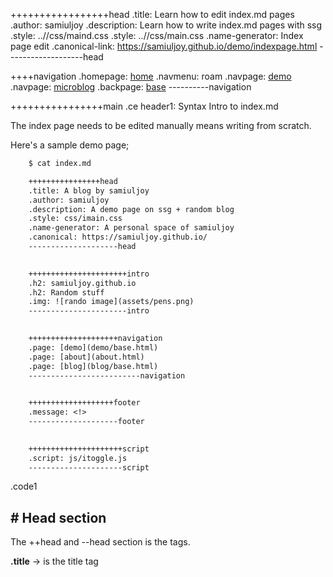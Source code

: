 +++++++++++++++++head
.title: Learn how to edit index.md pages
.author: samiuljoy
.description: Learn how to write index.md pages with ssg
.style: ..//css/maind.css
.style: ..//css/main.css
.name-generator: Index page edit
.canonical-link: https://samiuljoy.github.io/demo/indexpage.html
-------------------head

++++navigation
.homepage: [home](..//index.html)
.navmenu: roam
.navpage: [demo](..//demo/base.html)
.navpage: [microblog](..//microblog/base.html)
.backpage: [base](base.html)
----------navigation

++++++++++++++++main
.ce header1: Syntax Intro to index.md

The index page needs to be edited manually means writing from scratch.

Here's a sample demo page;

```1
	$ cat index.md

	++++++++++++++++head
	.title: A blog by samiuljoy
	.author: samiuljoy
	.description: A demo page on ssg + random blog
	.style: css/imain.css
	.name-generator: A personal space of samiuljoy
	.canonical: https://samiuljoy.github.io/
	--------------------head

	
	++++++++++++++++++++++intro
	.h2: samiuljoy.github.io
	.h2: Random stuff
	.img: ![rando image](assets/pens.png)
	----------------------intro

	
	++++++++++++++++++++navigation
	.page: [demo](demo/base.html)
	.page: [about](about.html)
	.page: [blog](blog/base.html)
	-------------------------navigation

	
	+++++++++++++++++++footer
	.message: <!>
	--------------------footer

	
	+++++++++++++++++++++script
	.script: js/itoggle.js
	---------------------script


```
.code1


## # Head section

The ++head and --head section is the <head></head> tags.


__.title__ -> is the title tag <title>

__.author__ -> Your name

__.description__ -> something to describe about the page

__.style__ -> the index css. You can change it if you like.

__.name-generator__ -> whatever you want to best describe the index page

__.canonical__ -> the link to your site, in my case I would type in https://samiuljoy.github.io

## # Intro section

Intro section ++intro --intro is what get's displayed on the screen.

__.h2__ -> heading 2 texts

__.img: !\[image alt\](assets/image.png)__ -> is what gets displayed at the image section. The image section is mostly in markdown syntax.

## # Navigation section

These are the navigation pages. The words in square [square] brackets is what gets displayed and (dirname/base.html) is the link to the base.html file. Remember to only include base.html pages when mentioning directories.

Bounded by ++navigation and --navigation and each page section starts with `.page:` followed by the display name and url

## # Footer section

Bounded by ++footer and --footer the `.message: ` part is what get's displayed on the footer part


## # Script section

This little script portion is for dark/light mode toggle. If you click the image, the page will be in dark mode and clicking again puts it in light mode. You can also add custom scripts the same way.

This is what it should look like;

## # Generating index.md page

For generating index.md pages from the shell you'd do

```no
	$ sh main.sh index index.md
```
This will generate a index.html

.hr

----------------main

++++++++++++++++footer
.message: Made with <3 by [samiuljoy](https://github.com/samiuljoy)
------------------footer

+++++++script
mode = document.getElementById('switch');

if (! navigator.cookieEnabled) {
	mode.style.display = 'none';
}
else if(! localStorage) {
	mode.style.display = 'none';
}
else {
	mode.style.display = 'inline';
}
-----------------script

+++++++++add
.script: ..//js/toggle.js
-----------add

